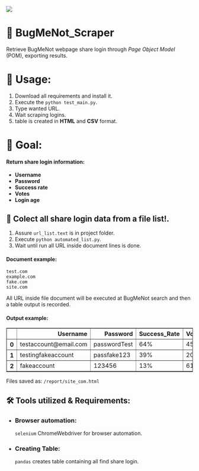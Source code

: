 
<img src="http://bugmenot.com/assets/img/logo.png">

# 🐞 BugMeNot_Scraper
Retrieve BugMeNot webpage share login through _Page Object Model_ (POM), exporting results.

# 🧰 Usage:
1. Download all requirements and install it.
2. Execute the `python test_main.py`.
3. Type wanted URL. 
4. Wait scraping logins.
5. table is created in **HTML** and **CSV** format.

# 📌 Goal:
#### Return share login information:
- **Username**
- **Password**
- **Success rate**
- **Votes**
- **Login age**

## 🧾 Colect all share login data from a file list!.
1. Assure `url_list.text` is in project folder.
2. Execute `python automated_list.py`.
3. Wait until run all URL inside document lines is done.

#### Document example:
```
test.com
example.com
fake.com
site.com
```
All URL inside file document will be executed at BugMeNot search and then a table output is recorded.

#### Output example:
<table border="1" class="dataframe">
  <thead>
    <tr style="text-align: right;">
      <th></th>
      <th>Username</th>
      <th>Password</th>
      <th>Success_Rate</th>
      <th>Votes</th>
      <th>Login_Age</th>
    </tr>
  </thead>
  <tbody>
    <tr>
      <th>0</th>
      <td>testaccount@email.com</td>
      <td>passwordTest</td>
      <td>64%</td>
      <td>45</td>
      <td>5 months</td>
    </tr>
    <tr>
      <th>1</th>
      <td>testingfakeaccount</td>
      <td>passfake123</td>
      <td>39%</td>
      <td>201</td>
      <td>7 months</td>
    </tr>
    <tr>
      <th>2</th>
      <td>fakeaccount</td>
      <td>123456</td>
      <td>13%</td>
      <td>616</td>
      <td>2 years</td>
    </tr>
  </tbody>
</table>

Files saved as: `/report/site_com.html`  
## 🛠 Tools utilized & Requirements:
-  ### Browser automation:
    `selenium` ChromeWebdriver for browser automation.

- ### Creating Table:
    `pandas` creates table containing all find share login.
